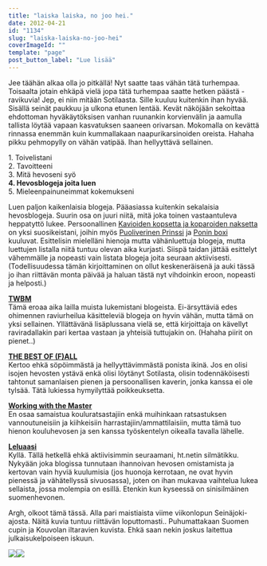 ```yaml
---
title: "laiska laiska, no joo hei."
date: 2012-04-21
id: "1134"
slug: "laiska-laiska-no-joo-hei"
coverImageId: ""
template: "page"
post_button_label: "Lue lisää"
---
```


Jee täähän alkaa olla jo pitkällä! Nyt saatte taas vähän tätä turhempaa. Toisaalta jotain ehkäpä vielä jopa tätä turhempaa saatte hetken päästä - ravikuvia! Jep, ei niin mitään Sotilaasta. Sille kuuluu kuitenkin ihan hyvää. Sisällä seinät paukkuu ja ulkona etunen lentää. Kevät näköjään sekoittaa ehdottoman hyväkäytöksisen vanhan ruunankin korvienvälin ja aamulla tallista löytää vapaan kasvatuksen saaneen orivarsan. Mokomalla on kevättä rinnassa enemmän kuin kummallakaan naapurikarsinoiden oreista. Hahaha pikku pehmopylly on vähän vatipää. Ihan hellyyttävä sellainen.

1\. Toivelistani  
2\. Tavoitteeni  
3\. Mitä hevoseni syö  
**4\. Hevosblogeja joita luen**  
5\. Mieleenpainuneimmat kokemukseni

Luen paljon kaikenlaisia blogeja. Pääasiassa kuitenkin sekalaisia hevosblogeja. Suurin osa on juuri niitä, mitä joka toinen vastaantuleva heppatyttö lukee. Persoonallinen [Kavioiden kopsetta ja koparoiden naksetta](http://kavioillakoparoilla.blogspot.com/) on yksi suosikeistani, joihin myös [Puoliverinen Prinssi](http://puoliverinenprinssi.blogspot.com/) ja [Ponin boxi](http://poninboxi.blogspot.com/) kuuluvat. Esittelisin mielelläni hienoja mutta vähänluettuja blogeja, mutta luettujen listalla niitä tuntuu olevan aika kurjasti. Siispä taidan jättää esittelyt vähemmälle ja nopeasti vain listata blogeja joita seuraan aktiivisesti. (Todellisuudessa tämän kirjoittaminen on ollut keskeneräisenä ja auki tässä jo ihan riittävän monta päivää ja haluan tästä nyt vihdoinkin eroon, nopeasti ja helposti.)

[**TWBM**](http://twbm.blogspot.com/)  
Tämä eroaa aika lailla muista lukemistani blogeista. Ei-ärsyttäviä edes ohimennen raviurheilua käsitteleviä blogeja on hyvin vähän, mutta tämä on yksi sellainen. Yllättävänä lisäplussana vielä se, että kirjoittaja on kävellyt raviradallakin pari kertaa vastaan ja yhteisiä tuttujakin on. (Hahaha piirit on pienet..)

[**THE BEST OF (F)ALL**](http://kouluponi.blogspot.com/)  
Kertoo ehkä söpöimmästä ja hellyyttävimmästä ponista ikinä. Jos en olisi isojen hevosten ystävä enkä olisi löytänyt Sotilasta, olisin todennäköisesti tahtonut samanlaisen pienen ja persoonallisen kaverin, jonka kanssa ei ole tylsää. Tätä lukiessa hymyilyttää poikkeuksetta.

[**Working with the Master**](http://workingwithmaster.blogspot.com/)  
En osaa samaistua kouluratsastajiin enkä muihinkaan ratsastuksen vannoutuneisiin ja kiihkeisiin harrastajiin/ammattilaisiin, mutta tämä tuo hienon kouluhevosen ja sen kanssa työskentelyn oikealla tavalla lähelle.

[**Leluaasi**](http://leluaasii.blogspot.com/)  
Kyllä. Tällä hetkellä ehkä aktiivisimmin seuraamani, ht.netin silmätikku. Nykyään joka blogissa tunnutaan ihannoivan hevosen omistamista ja kertovan vain hyviä kuulumisia (jos huonoja kerrotaan, ne ovat hyvin pienessä ja vähätellyssä sivuosassa), joten on ihan mukavaa vaihtelua lukea sellaista, jossa molempia on esillä. Etenkin kun kyseessä on sinisilmäinen suomenhevonen.

Argh, olkoot tämä tässä. Alla pari maistiaista viime viikonlopun Seinäjoki-ajosta. Näitä kuvia tuntuu riittävän loputtomasti.. Puhumattakaan Suomen cupin ja Kouvolan iltaravien kuvista. Ehkä saan nekin joskus laitettua julkaisukelpoiseen iskuun.

[![](/images/IMG_0091.png)](http://4.bp.blogspot.com/-NuA0cMB3_zc/T5MdF3FihzI/AAAAAAAAAiY/kNzJrDNAqDI/s1600/IMG_0091.png)[![](/images/IMG_0105.png)](http://2.bp.blogspot.com/-PPxhclBmqG8/T5MdILhXMDI/AAAAAAAAAig/gDM-8z2YTRk/s1600/IMG_0105.png)
